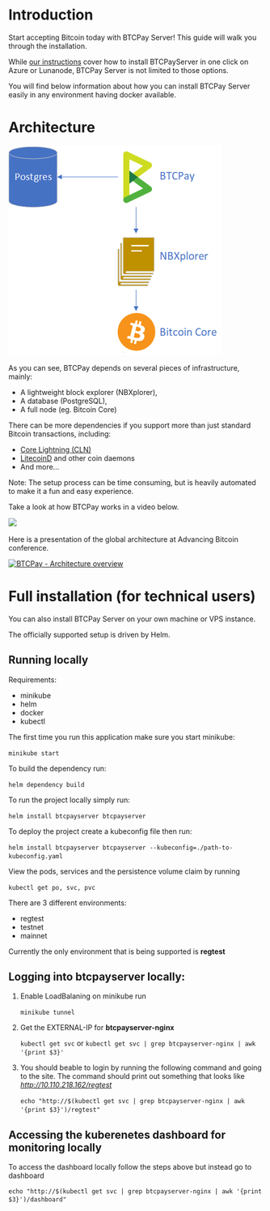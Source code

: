 # Introduction

Start accepting Bitcoin today with BTCPay Server! This guide will walk you through the installation.

While [our instructions](https://docs.btcpayserver.org/LunaNodeWebDeployment/) cover how to install BTCPayServer in one click on Azure or Lunanode, BTCPay Server is not limited to those options.

You will find below information about how you can install BTCPay Server easily in any environment having docker available.

# Architecture

![Architecture](https://github.com/btcpayserver/btcpayserver-doc/raw/master/docs/img/Architecture.png)

As you can see, BTCPay depends on several pieces of infrastructure, mainly:

* A lightweight block explorer (NBXplorer),
* A database (PostgreSQL),
* A full node (eg. Bitcoin Core)

There can be more dependencies if you support more than just standard Bitcoin transactions, including:

* [Core Lightning (CLN)](https://github.com/ElementsProject/lightning)
* [LitecoinD](https://github.com/litecoin-project/litecoin) and other coin daemons
* And more...

Note: The setup process can be time consuming, but is heavily automated to make it a fun and easy experience.

Take a look at how BTCPay works in a video below.

[![](https://img.youtube.com/vi/nr0UNbz3AoQ/hqdefault.jpg)](https://www.youtube.com/watch?v=nr0UNbz3AoQ)

Here is a presentation of the global architecture at Advancing Bitcoin conference.

[![BTCPay - Architecture overview](https://i3.ytimg.com/vi/Up0dvorzSNM/maxresdefault.jpg)](https://www.youtube.com/watch?v=Up0dvorzSNM "BTCPay - Architecture overview")

# Full installation (for technical users)

You can also install BTCPay Server on your own machine or VPS instance.

The officially supported setup is driven by Helm.

## Running locally

Requirements:

* minikube
* helm
* docker
* kubectl

The first time you run this application make sure you start minikube:

`minikube start`

To build the dependency run: 

`helm dependency build`

To run the project locally simply run:

`helm install btcpayserver btcpayserver`

To deploy the project create a kubeconfig file then run:

` helm install btcpayserver btcpayserver --kubeconfig=./path-to-kubeconfig.yaml `

View the pods, services and the persistence volume claim by running

`kubectl get po, svc, pvc`

There are 3 different environments:
* regtest
* testnet
* mainnet 

Currently the only environment that is being supported is **regtest**

## Logging into btcpayserver locally:

1. Enable LoadBalaning on minikube run 

    `minikube tunnel` 

2. Get the EXTERNAL-IP for **btcpayserver-nginx** 

    `kubectl get svc` or `kubectl get svc | grep btcpayserver-nginx | awk '{print $3}'`

3. You should beable to login by running the following command and going to the site. The command should print out something that looks like _http://10.110.218.162/regtest_

    `echo "http://$(kubectl get svc | grep btcpayserver-nginx | awk '{print $3}')/regtest"` 

## Accessing the kuberenetes dashboard for monitoring locally 

To access the dashboard locally follow the steps above but instead go to dashboard 

    echo "http://$(kubectl get svc | grep btcpayserver-nginx | awk '{print $3}')/dashboard" 
 
    